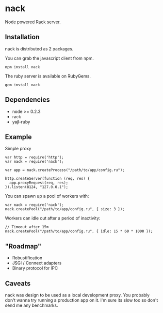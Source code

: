 nack
====

Node powered Rack server.

Installation
------------

nack is distributed as 2 packages.

You can grab the javascript client from npm.

    npm install nack

The ruby server is available on RubyGems.

    gem install nack

Dependencies
------------

* node >= 0.2.3
* rack
* yajl-ruby

Example
-------

Simple proxy

    var http = require('http');
    var nack = require('nack');

    var app = nack.createProcess("/path/to/app/config.ru");

    http.createServer(function (req, res) {
      app.proxyRequest(req, res);
    }).listen(8124, "127.0.0.1");

You can spawn up a pool of workers with:

    var nack = require('nack');
    nack.createPool("/path/to/app/config.ru", { size: 3 });

Workers can idle out after a period of inactivity:

    // Timeout after 15m
    nack.createPool("/path/to/app/config.ru", { idle: 15 * 60 * 1000 });

"Roadmap"
--------

* Robustification
* JSGI / Connect adapters
* Binary protocol for IPC

Caveats
-------

nack was design to be used as a local development proxy. You probably don't wanna try running a production app on it. I'm sure its slow too so don't send me any benchmarks.
